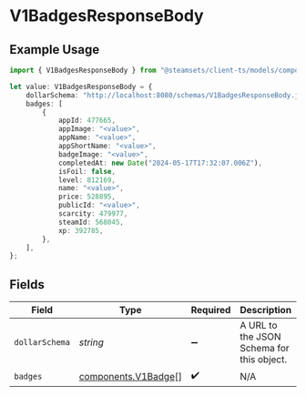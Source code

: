# V1BadgesResponseBody

## Example Usage

```typescript
import { V1BadgesResponseBody } from "@steamsets/client-ts/models/components";

let value: V1BadgesResponseBody = {
    dollarSchema: "http://localhost:8080/schemas/V1BadgesResponseBody.json",
    badges: [
        {
            appId: 477665,
            appImage: "<value>",
            appName: "<value>",
            appShortName: "<value>",
            badgeImage: "<value>",
            completedAt: new Date("2024-05-17T17:32:07.006Z"),
            isFoil: false,
            level: 812169,
            name: "<value>",
            price: 528895,
            publicId: "<value>",
            scarcity: 479977,
            steamId: 568045,
            xp: 392785,
        },
    ],
};
```

## Fields

| Field                                                      | Type                                                       | Required                                                   | Description                                                | Example                                                    |
| ---------------------------------------------------------- | ---------------------------------------------------------- | ---------------------------------------------------------- | ---------------------------------------------------------- | ---------------------------------------------------------- |
| `dollarSchema`                                             | *string*                                                   | :heavy_minus_sign:                                         | A URL to the JSON Schema for this object.                  | http://localhost:8080/schemas/V1BadgesResponseBody.json    |
| `badges`                                                   | [components.V1Badge](../../models/components/v1badge.md)[] | :heavy_check_mark:                                         | N/A                                                        |                                                            |